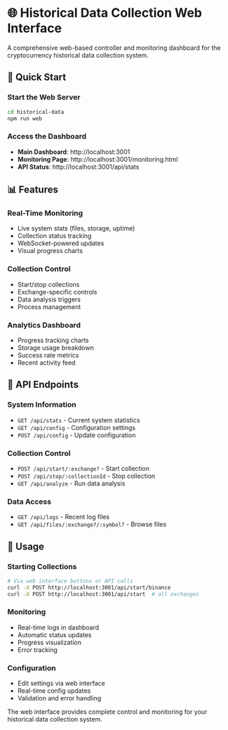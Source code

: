 # 🌐 Historical Data Collection Web Interface

A comprehensive web-based controller and monitoring dashboard for the cryptocurrency historical data collection system.

## 🚀 Quick Start

### Start the Web Server
```bash
cd historical-data
npm run web
```

### Access the Dashboard
- **Main Dashboard**: http://localhost:3001
- **Monitoring Page**: http://localhost:3001/monitoring.html
- **API Status**: http://localhost:3001/api/stats

## 📊 Features

### Real-Time Monitoring
- Live system stats (files, storage, uptime)
- Collection status tracking
- WebSocket-powered updates
- Visual progress charts

### Collection Control
- Start/stop collections
- Exchange-specific controls
- Data analysis triggers
- Process management

### Analytics Dashboard
- Progress tracking charts
- Storage usage breakdown
- Success rate metrics
- Recent activity feed

## 🔧 API Endpoints

### System Information
- `GET /api/stats` - Current system statistics
- `GET /api/config` - Configuration settings
- `POST /api/config` - Update configuration

### Collection Control
- `POST /api/start/:exchange?` - Start collection
- `POST /api/stop/:collectionId` - Stop collection
- `GET /api/analyze` - Run data analysis

### Data Access
- `GET /api/logs` - Recent log files
- `GET /api/files/:exchange?/:symbol?` - Browse files

## 📱 Usage

### Starting Collections
```bash
# Via web interface buttons or API calls
curl -X POST http://localhost:3001/api/start/binance
curl -X POST http://localhost:3001/api/start  # all exchanges
```

### Monitoring
- Real-time logs in dashboard
- Automatic status updates
- Progress visualization
- Error tracking

### Configuration
- Edit settings via web interface
- Real-time config updates
- Validation and error handling

The web interface provides complete control and monitoring for your historical data collection system.
